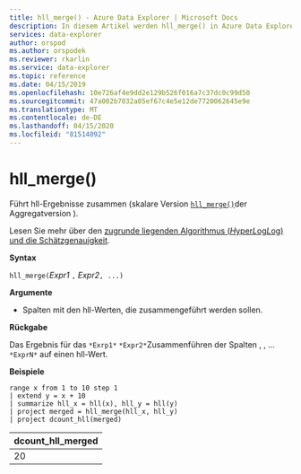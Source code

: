 ```yaml
---
title: hll_merge() - Azure Data Explorer | Microsoft Docs
description: In diesem Artikel werden hll_merge() in Azure Data Explorer beschrieben.
services: data-explorer
author: orspod
ms.author: orspodek
ms.reviewer: rkarlin
ms.service: data-explorer
ms.topic: reference
ms.date: 04/15/2019
ms.openlocfilehash: 10e726af4e9dd2e129b526f016a7c37dc0c99d50
ms.sourcegitcommit: 47a002b7032a05ef67c4e5e12de7720062645e9e
ms.translationtype: MT
ms.contentlocale: de-DE
ms.lasthandoff: 04/15/2020
ms.locfileid: "81514092"
---
```

# <a name="hll_merge"></a>hll_merge()

Führt hll-Ergebnisse zusammen (skalare Version [`hll_merge()`](hll-merge-aggfunction.md)der Aggregatversion ).

Lesen Sie mehr über den [zugrunde liegenden Algorithmus (*H*yper*L*og*L*og) und die Schätzgenauigkeit](dcount-aggfunction.md#estimation-accuracy).

**Syntax**

`hll_merge(`*Expr1* `,` *Expr2*`, ...)`

**Argumente**

* Spalten mit den hll-Werten, die zusammengeführt werden sollen.

**Rückgabe**

Das Ergebnis für das `*Exrp1*` `*Expr2*`Zusammenführen der Spalten , , ... `*ExprN*` auf einen hll-Wert.

**Beispiele**

```kusto
range x from 1 to 10 step 1 
| extend y = x + 10
| summarize hll_x = hll(x), hll_y = hll(y)
| project merged = hll_merge(hll_x, hll_y)
| project dcount_hll(merged)
```

|dcount_hll_merged|
|---|
|20|